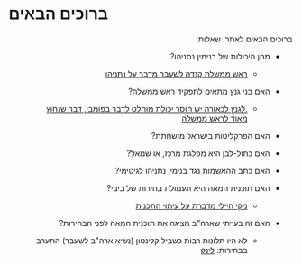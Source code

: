 # ברוכים הבאים

<div dir="rtl" markdown="1">
ברוכים הבאים לאתר.
שאלות:

* מהן היכולות של בנימין נתניהו?

    - [ראש ממשלת קנדה לשעבר מדבר על נתניהו](https://twitter.com/Lidar_Yarin/status/1220808197730074626?s=20)
* האם בני גנץ מתאים לתפקיד ראש ממשלה?
    
    - [.לגנץ לכאורה יש חוסר יכולת מוחלט לדבר בפומבי, דבר שנחוץ מאוד לראש ממשלה](https://twitter.com/nachi_z9/status/1221154666085539840?s=20)
* האם הפרקליטות בישראל מושחתת?
* האם כחול-לבן היא מפלגת מרכז, או שמאל?
* האם כתב ההאשמות נגד בנימין נתניהו לגיטימי?
* האם תוכנית המאה היא תעמולת בחירות של ביבי?
    
    - [ניקי היילי מדברת על עיתוי התכנית](https://twitter.com/MiriBarbi/status/1221472092417396738?s=20)
* האם זה בעייתי שארה"ב מציגה את תוכנית המאה לפני הבחירות?
    
    - לא היו תלונות רבות כשביל קלינטון (נשיא ארה"ב לשעבר) התערב בבחירות:
    [לינק](https://twitter.com/mcl_bgn/status/1221483275086155776?s=20)

</div>
